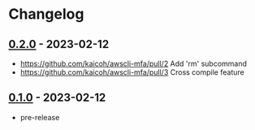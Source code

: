 # Changelog

## [0.2.0][] - 2023-02-12

- https://github.com/kaicoh/awscli-mfa/pull/2 Add 'rm' subcommand
- https://github.com/kaicoh/awscli-mfa/pull/3 Cross compile feature

## [0.1.0][] - 2023-02-12

- pre-release

[0.2.0]: https://github.com/kaicoh/awscli-mfa/releases/v0.2.0
[0.1.0]: https://github.com/kaicoh/awscli-mfa/releases/v0.1.0
